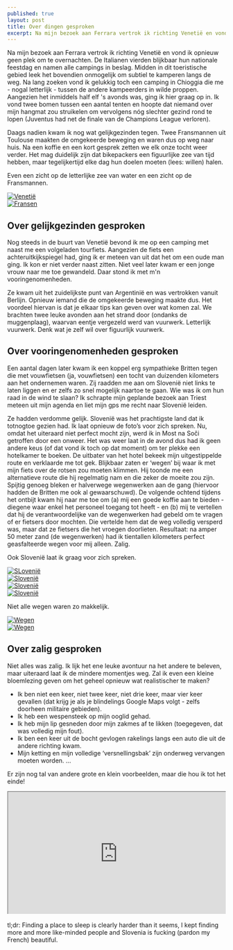 ```yaml
---
published: true
layout: post
title: Over dingen gesproken
excerpt: Na mijn bezoek aan Ferrara vertrok ik richting Venetië en vond ik opnieuw geen plek om te overnachten. De Italianen vierden blijkbaar hun nationale feestdag en namen alle campings in beslag. Midden in dit toeristische gebied leek het bovendien onmogelijk om subtiel te kamperen langs de weg. Na lang zoeken vond ik gelukkig toch een camping in Chioggia die me - nogal letterlijk - tussen de andere kampeerders in wilde proppen. Aangezien het inmiddels half elf 's avonds was, ging ik hier graag op in. Ik vond twee bomen tussen een aantal tenten en hoopte dat niemand over mijn hangmat zou struikelen om vervolgens nóg slechter gezind rond te lopen (Juventus had net de finale van de Champions League verloren).
---
```

Na mijn bezoek aan Ferrara vertrok ik richting Venetië en vond ik opnieuw geen plek om te overnachten. De Italianen vierden blijkbaar hun nationale feestdag en namen alle campings in beslag. Midden in dit toeristische gebied leek het bovendien onmogelijk om subtiel te kamperen langs de weg. Na lang zoeken vond ik gelukkig toch een camping in Chioggia die me - nogal letterlijk - tussen de andere kampeerders in wilde proppen. Aangezien het inmiddels half elf 's avonds was, ging ik hier graag op in. Ik vond twee bomen tussen een aantal tenten en hoopte dat niemand over mijn hangmat zou struikelen om vervolgens nóg slechter gezind rond te lopen (Juventus had net de finale van de Champions League verloren).

Daags nadien kwam ik nog wat gelijkgezinden tegen. Twee Fransmannen uit Toulouse maakten de omgekeerde beweging en waren dus op weg naar huis. Na een koffie en een kort gesprek zetten we elk onze tocht weer verder. Het mag duidelijk zijn dat bikepackers een figuurlijke zee van tijd hebben, maar tegelijkertijd elke dag hun doelen moeten (lees: willen) halen. 

Even een zicht op de letterlijke zee van water en een zicht op de Fransmannen.

<div class="row">
<article class="6u 12u$(xsmall) work-item">
<a href="{{ site.github.url }}/images/posts/Venetië.jpg" class="image fit thumb"><img src="{{ site.github.url }}/images/posts/Venetië_Small.jpg" alt="Venetië" /></a>
</article>
<article class="6u$ 12u$(xsmall) work-item">
<a href="{{ site.github.url }}/images/posts/Fransen.jpg" class="image fit thumb"><img src="{{ site.github.url }}/images/posts/Fransen_Small.jpg" alt="Fransen" /></a>
</article>
</div>

## Over gelijkgezinden gesproken

Nog steeds in de buurt van Venetië bevond ik me op een camping met naast me een volgeladen tourfiets. Aangezien de fiets een achteruitkijkspiegel had, ging ik er meteen van uit dat het om een oude man ging. Ik kon er niet verder naast zitten. Niet veel later kwam er een jonge vrouw naar me toe gewandeld. Daar stond ik met m'n vooringenomenheden.

Ze kwam uit het zuidelijkste punt van Argentinië en was vertrokken vanuit Berlijn. Opnieuw iemand die de omgekeerde beweging maakte dus. Het voordeel hiervan is dat je elkaar tips kan geven over wat komen zal. We brachten twee leuke avonden aan het strand door (ondanks de muggenplaag), waarvan eentje vergezeld werd van vuurwerk. Letterlijk vuurwerk. Denk wat je zelf wil over figuurlijk vuurwerk.

## Over vooringenomenheden gesproken

Een aantal dagen later kwam ik een koppel erg sympathieke Britten tegen die met vouwfietsen (ja, vouwfietsen) een tocht van duizenden kilometers aan het ondernemen waren. Zij raadden me aan om Slovenië niet links te laten liggen en er zelfs zo snel mogelijk naartoe te gaan. Wie was ik om hun raad in de wind te slaan? Ik schrapte mijn geplande bezoek aan Triest meteen uit mijn agenda en liet mijn gps me recht naar Slovenië leiden.

Ze hadden verdomme gelijk. Slovenië was het prachtigste land dat ik totnogtoe gezien had. Ik laat opnieuw de foto’s voor zich spreken. Nu, omdat het uiteraard niet perfect mocht zijn, werd ik in Most na Soči getroffen door een onweer. Het was weer laat in de avond dus had ik geen andere keus (of dat vond ik toch op dat moment) om ter plekke een hotelkamer te boeken. De uitbater van het hotel bekeek mijn uitgestippelde route en verklaarde me tot gek. Blijkbaar zaten er ‘wegen’ bij waar ik met mijn fiets over de rotsen zou moeten klimmen. Hij toonde me een alternatieve route die hij regelmatig nam en die zeker de moeite zou zijn. Spijtig genoeg bleken er halverwege wegenwerken aan de gang (hiervoor hadden de Britten me ook al gewaarschuwd). De volgende ochtend tijdens het ontbijt kwam hij naar me toe om (a) mij een goede koffie aan te bieden - diegene waar enkel het personeel toegang tot heeft - en (b) mij te vertellen dat hij de verantwoordelijke van de wegenwerken had gebeld om te vragen of er fietsers door mochten. Die vertelde hem dat de weg volledig versperd was, maar dat ze fietsers die het vroegen doorlieten. Resultaat: na amper 50 meter zand (de wegenwerken) had ik tientallen kilometers perfect geasfalteerde wegen voor mij alleen. Zalig. 

Ook Slovenië laat ik graag voor zich spreken.

<div class="row">
<article class="6u 12u$(xsmall) work-item">
<a href="{{ site.github.url }}/images/posts/Slovenië1.jpg" class="image fit thumb"><img src="{{ site.github.url }}/images/posts/Slovenië1_Small.jpg" alt="SLovenië" /></a>
</article>
<article class="6u$ 12u$(xsmall) work-item">
<a href="{{ site.github.url }}/images/posts/Slovenië2.jpg" class="image fit thumb"><img src="{{ site.github.url }}/images/posts/Slovenië2_Small.jpg" alt="Slovenië" /></a>
</article>
<article class="6u 12u$(xsmall) work-item">
<a href="{{ site.github.url }}/images/posts/Slovenië3.jpg" class="image fit thumb"><img src="{{ site.github.url }}/images/posts/Slovenië3_Small.jpg" alt="Slovenië" /></a>
</article>
<article class="6u$ 12u$(xsmall) work-item">
<a href="{{ site.github.url }}/images/posts/Slovenië4.jpg" class="image fit thumb"><img src="{{ site.github.url }}/images/posts/Slovenië4_Small.jpg" alt="Slovenië" /></a>
</article>
</div>

Niet alle wegen waren zo makkelijk.

<div class="row">
<article class="6u 12u$(xsmall) work-item">
<a href="{{ site.github.url }}/images/posts/Wegen1.jpg" class="image fit thumb"><img src="{{ site.github.url }}/images/posts/Wegen1_Small.jpg" alt="Wegen" /></a>
</article>
<article class="6u$ 12u$(xsmall) work-item">
<a href="{{ site.github.url }}/images/posts/Wegen2.jpg" class="image fit thumb"><img src="{{ site.github.url }}/images/posts/Wegen2.jpg" alt="Wegen" /></a>
</article>
</div>

## Over zalig gesproken

Niet alles was zalig. Ik lijk het ene leuke avontuur na het andere te beleven, maar uiteraard laat ik de mindere momentjes weg. Zal ik even een kleine bloemlezing geven om het geheel opnieuw wat realistischer te maken?

- Ik ben niet een keer, niet twee keer, niet drie keer, maar vier keer gevallen (dat krijg je als je blindelings Google Maps volgt - zelfs doorheen militaire gebieden).
- Ik heb een wespensteek op mijn ooglid gehad.
- Ik heb mijn lip gesneden door mijn zakmes af te likken (toegegeven, dat was volledig mijn fout).
- Ik ben een keer uit de bocht gevlogen rakelings langs een auto die uit de andere richting kwam.
- Mijn ketting en mijn volledige ‘versnellingsbak’ zijn onderweg vervangen moeten worden.
…

Er zijn nog tal van andere grote en klein voorbeelden, maar die hou ik tot het einde!

<style>.embed-container { position: relative; padding-bottom: 56.25%; height: 0; overflow: hidden; max-width: 100%; } .embed-container iframe, .embed-container object, .embed-container embed { position: absolute; top: 0; left: 0; width: 100%; height: 100%; }</style><div class='embed-container'><iframe src='https://www.google.com/maps/d/embed?mid=1h52MkOEyZpzAVWLbLCiISP-lOKk' width='640' height='480'></iframe></div>
<br>
tl;dr: Finding a place to sleep is clearly harder than it seems, I kept finding more and more like-minded people and Slovenia is fucking (pardon my French) beautiful.
